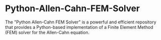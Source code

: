 # Python-Allen-Cahn-FEM-Solver
The "Python Allen-Cahn FEM Solver" is a powerful and efficient repository that provides a Python-based implementation of a Finite Element Method (FEM) solver for the Allen-Cahn equation.
